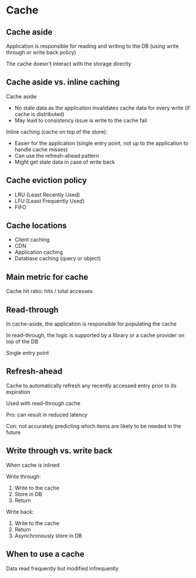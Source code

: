 # Cache

## Cache aside

Application is responsible for reading and writing to the DB (using write through or write back policy)

The cache doesn't interact with the storage directly

## Cache aside vs. inline caching

Cache aside:
- No stale data as the application invalidates cache data for every write (if cache is distributed)
- May lead to consistency issue is write to the cache fail

Inline caching (cache on top of the store):
- Easier for the application (single entry point, not up to the application to handle cache misses)
- Can use the refresh-ahead pattern
- Might get stale data in case of write back

## Cache eviction policy 

- LRU (Least Recently Used)
- LFU (Least Frequently Used)
- FIFO

## Cache locations

- Client caching
- CDN
- Application caching
- Database caching (query or object)

## Main metric for cache

Cache hit ratio: hits / total accesses

## Read-through

In cache-aside, the application is responsible for populating the cache

In read-through, the logic is supported by a library or a cache provider on top of the DB

Single entry point

## Refresh-ahead

Cache to automatically refresh any recently accessed entry prior to its expiration

Used with read-through cache

Pro: can result in reduced latency

Con: not accurately predicting which items are likely to be needed in the future

## Write through vs. write back

When cache is inlined

Write through:
1. Write to the cache
2. Store in DB
3. Return

Write back:
1. Write to the cache
2. Return
3. Asynchronously store in DB

## When to use a cache

Data read frequently but modified infrequently
